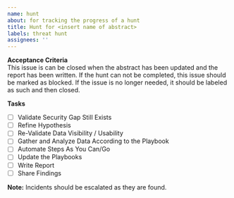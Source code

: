 ```yaml
---
name: hunt
about: for tracking the progress of a hunt
title: Hunt for <insert name of abstract>
labels: threat hunt
assignees: ''
---
```


**Acceptance Criteria**  
This issue is can be closed when the abstract has been updated and the report has been written. If the hunt can not be completed, this issue should be marked as blocked. If the issue is no longer needed, it should be labeled as such and then closed.

**Tasks**
- [ ] Validate Security Gap Still Exists
- [ ] Refine Hypothesis
- [ ] Re-Validate Data Visibility / Usability 
- [ ] Gather and Analyze Data According to the Playbook 
- [ ] Automate Steps As You Can/Go
- [ ] Update the Playbooks
- [ ] Write Report
- [ ] Share Findings

**Note:** Incidents should be escalated as they are found.
